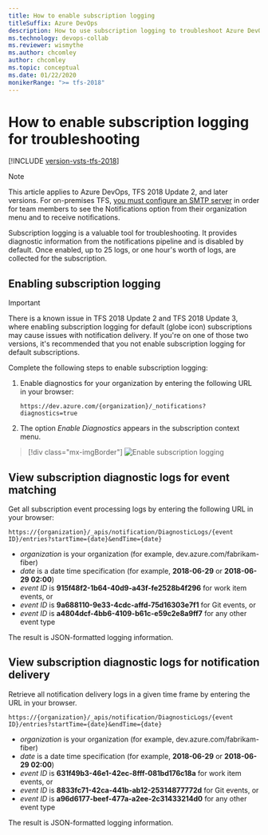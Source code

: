 ```yaml
---
title: How to enable subscription logging
titleSuffix: Azure DevOps
description: How to use subscription logging to troubleshoot Azure DevOps Services notifications
ms.technology: devops-collab
ms.reviewer: wismythe
ms.author: chcomley
author: chcomley
ms.topic: conceptual
ms.date: 01/22/2020
monikerRange: ">= tfs-2018"
---
```


# How to enable subscription logging for troubleshooting

[!INCLUDE [version-vsts-tfs-2018](../includes/version-vsts-tfs-2018.md)]

> [!NOTE]  
> This article applies to Azure DevOps, TFS 2018 Update 2, and later versions. For on-premises TFS, [you must configure an SMTP server](/azure/devops/server/admin/setup-customize-alerts) in order for team members to see the Notifications option from their organization menu and to receive notifications.

Subscription logging is a valuable tool for troubleshooting. It provides diagnostic information from the notifications pipeline and is disabled by default. Once enabled, up to 25 logs, or one hour's worth of logs, are collected for the subscription.

## Enabling subscription logging

> [!IMPORTANT]
> There is a known issue in TFS 2018 Update 2 and TFS 2018 Update 3, where enabling subscription logging for default (globe icon) subscriptions may cause issues with notification delivery. If you're on one of those two versions, it's recommended that you not enable subscription logging for default subscriptions.

Complete the following steps to enable subscription logging:

1. Enable diagnostics for your organization by entering the following URL in your browser:

   `https://dev.azure.com/{organization}/_notifications?diagnostics=true`

2. The option _Enable Diagnostics_ appears in the subscription context menu.

> [!div class="mx-imgBorder"]
> ![Enable subscription logging](media/enable-subscription-logging.png)

## View subscription diagnostic logs for event matching

Get all subscription event processing logs by entering the following URL in your browser:

`https://{organization}/_apis/notification/DiagnosticLogs/{event ID}/entries?startTime={date}&endTime={date}`

- _organization_ is your organization (for example, dev.azure.com/fabrikam-fiber)
- _date_ is a date time specification (for example, **2018-06-29** or **2018-06-29 02:00**)
- _event ID_ is **915f48f2-1b64-40d9-a43f-fe2528b4f296** for work item events, or
- _event ID_ is **9a688110-9e33-4cdc-affd-75d16303e7f1** for Git events, or
- _event ID_ is **a4804dcf-4bb6-4109-b61c-e59c2e8a9ff7** for any other event type

The result is JSON-formatted logging information.

## View subscription diagnostic logs for notification delivery

Retrieve all notification delivery logs in a given time frame by entering the URL in your browser.

`https://{organization}/_apis/notification/DiagnosticLogs/{event ID}/entries?startTime={date}&endTime={date}`

- _organization_ is your organization (for example, dev.azure.com/fabrikam-fiber)
- _date_ is a date time specification (for example, **2018-06-29** or **2018-06-29 02:00**)
- _event ID_ is **631f49b3-46e1-42ec-8fff-081bd176c18a** for work item events, or
- _event ID_ is **8833fc71-42ca-441b-ab12-25314877772d** for Git events, or
- _event ID_ is **a96d6177-beef-477a-a2ee-2c31433214d0** for any other event type

The result is JSON-formatted logging information.
